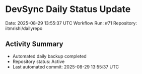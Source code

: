 # DevSync Daily Status Update
Date: 2025-08-29 13:55:37 UTC
Workflow Run: #71
Repository: iitmrishi/dailyrepo

## Activity Summary
- Automated daily backup completed
- Repository status: Active
- Last automated commit: 2025-08-29 13:55:37 UTC
